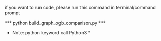 if you want to run code, please run this command in terminal/command prompt

*** python build_graph_ogb_comparison.py ***

*	Note: python keyword call Python3 *